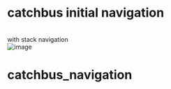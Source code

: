 
# catchbus initial navigation
</br> with stack navigation
</br>
![image](https://user-images.githubusercontent.com/52804557/189521534-58ca8c86-e4da-4f71-9d05-77e4593dd992.png)

# catchbus_navigation

